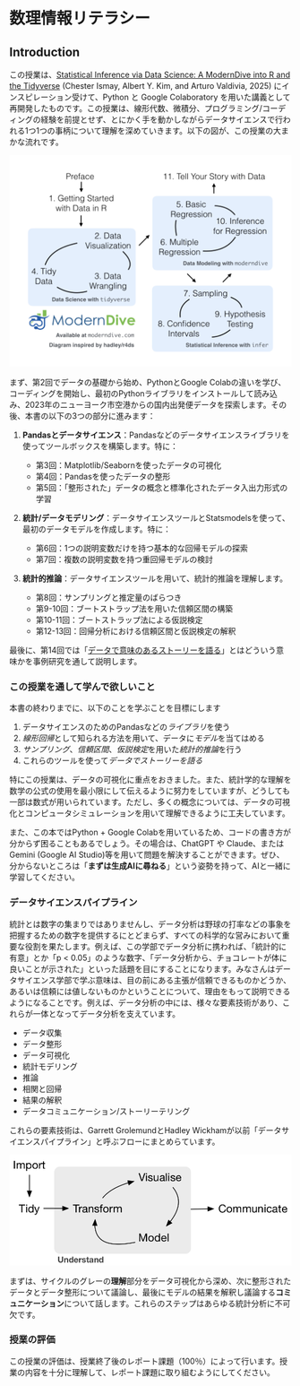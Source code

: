 # 数理情報リテラシー

## Introduction

この授業は、[Statistical Inference via Data Science: A ModernDive into R and the Tidyverse](https://moderndive.com/v2/) (Chester Ismay, Albert Y. Kim, and Arturo Valdivia, 2025) にインスピレーション受けて、Python と Google Colaboratory を用いた講義として再開発したものです。この授業は、線形代数、微積分、プログラミング/コーディングの経験を前提とせず、とにかく手を動かしながらデータサイエンスで行われる1つ1つの事柄について理解を深めていきます。以下の図が、この授業の大まかな流れです。

![ModernDive フローチャート](https://raw.githubusercontent.com/moderndive/ModernDive_book/master/images/flowcharts/flowchart/flowchart.002.png)

まず、第2回でデータの基礎から始め、PythonとGoogle Colabの違いを学び、コーディングを開始し、最初のPythonライブラリをインストールして読み込み、2023年のニューヨーク市空港からの国内出発便データを探索します。その後、本書の以下の3つの部分に進みます：

1. **Pandasとデータサイエンス**：Pandasなどのデータサイエンスライブラリを使ってツールボックスを構築します。特に：
   + 第3回：Matplotlib/Seabornを使ったデータの可視化
   + 第4回：Pandasを使ったデータの整形
   + 第5回：「整形された」データの概念と標準化されたデータ入出力形式の学習

2. **統計/データモデリング**：データサイエンスツールとStatsmodelsを使って、最初のデータモデルを作成します。特に：
   + 第6回：1つの説明変数だけを持つ基本的な回帰モデルの探索
   + 第7回：複数の説明変数を持つ重回帰モデルの検討

3. **統計的推論**：データサイエンスツールを用いて、統計的推論を理解します。
   + 第8回：サンプリングと推定量のばらつき
   + 第9-10回：ブートストラップ法を用いた信頼区間の構築
   + 第10-11回：ブートストラップ法による仮説検定
   + 第12-13回：回帰分析における信頼区間と仮説検定の解釈

最後に、第14回では「[データで意味のあるストーリーを語る](https://www.thinkwithgoogle.com/marketing-resources/data-measurement/tell-meaningful-stories-with-data/)」とはどういう意味かを事例研究を通して説明します。

### この授業を通して学んで欲しいこと

本書の終わりまでに、以下のことを学ぶことを目標にします

1. データサイエンスのためのPandasなどの*ライブラリ*を使う
2. *線形回帰*として知られる方法を用いて、データに*モデル*を当てはめる
3. *サンプリング*、*信頼区間*、*仮説検定*を用いた*統計的推論*を行う
4. これらのツールを使って*データでストーリーを語る*

特にこの授業は、データの可視化に重点をおきました。また、統計学的な理解を数学の公式の使用を最小限にして伝えるように努力をしていますが、どうしても一部は数式が用いられています。ただし、多くの概念については、データの可視化とコンピュータシミュレーションを用いて理解できるように工夫しています。

また、この本ではPython + Google Colabを用いているため、コードの書き方が分からず困ることもあるでしょう。その場合は、ChatGPT や Claude、または Gemini (Google AI Studio)等を用いて問題を解決することができます。ぜひ、分からないところは「**まずは生成AIに尋ねる**」という姿勢を持って、AIと一緒に学習してください。


### データサイエンスパイプライン

統計とは数字の集まりではありませんし、データ分析は野球の打率などの事象を把握するための数字を提供するにとどまらず、すべての科学的な営みにおいて重要な役割を果たします。例えば、この学部でデータ分析に携われば、「統計的に有意」とか「p < 0.05」のような数字、「データ分析から、チョコレートが体に良いことが示された」といった話題を目にすることになります。みなさんはデータサイエンス学部で学ぶ意味は、目の前にある主張が信頼できるものかどうか、あるいは信頼には値しないものかということについて、理由をもって説明できるようになることです。例えば、データ分析の中には、様々な要素技術があり、これらが一体となってデータ分析を支えています。

- データ収集
- データ整形
- データ可視化
- 統計モデリング
- 推論
- 相関と回帰
- 結果の解釈
- データコミュニケーション/ストーリーテリング

これらの要素技術は、Garrett GrolemundとHadley Wickhamが以前「データサイエンスパイプライン」と呼ぶフローにまとめらています。

![データ/サイエンスパイプライン](https://raw.githubusercontent.com/moderndive/ModernDive_book/master/images/r4ds/data_science_pipeline.png)

まずは、サイクルのグレーの**理解**部分をデータ可視化から深め、次に整形されたデータとデータ整形について議論し、最後にモデルの結果を解釈し議論する**コミュニケーション**について話します。これらのステップはあらゆる統計分析に不可欠です。

### 授業の評価
この授業の評価は、授業終了後のレポート課題（100％）によって行います。授業の内容を十分に理解して、レポート課題に取り組むようにしてください。